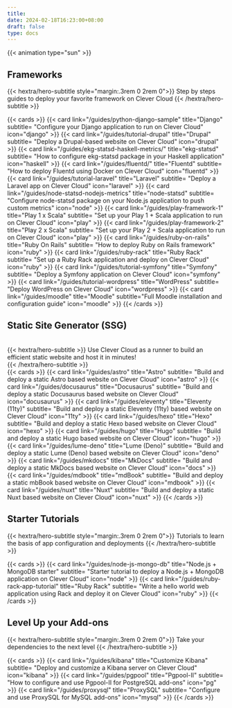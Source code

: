 ```yaml
---
title:
date: 2024-02-18T16:23:00+08:00
draft: false
type: docs
---
```


{{< animation type="sun" >}}

## Frameworks

{{< hextra/hero-subtitle style="margin:.3rem 0 2rem 0">}}
  Step by steps guides to deploy your favorite framework on Clever Cloud
{{< /hextra/hero-subtitle >}}

{{< cards >}}
  {{< card link="/guides/python-django-sample" title="Django" subtitle= "Configure your Django application to run on Clever Cloud" icon="django" >}}
  {{< card link="/guides/tutorial-drupal" title="Drupal" subtitle= "Deploy a Drupal-based website on Clever Cloud" icon="drupal" >}}
  {{< card link="/guides/ekg-statsd-haskell-metrics/" title="ekg-statsd" subtitle= "How to configure ekg-statsd package in your Haskell application" icon="haskell" >}}
  {{< card link="/guides/fluentd/" title="Fluentd" subtitle= "How to deploy Fluentd using Docker on Clever Cloud" icon="fluentd" >}}
  {{< card link="/guides/tutorial-laravel" title="Laravel" subtitle= "Deploy a Laravel app on Clever Cloud" icon="laravel" >}}
  {{< card link="/guides/node-statsd-nodejs-metrics" title="node-statsd" subtitle= "Configure node-statsd package on your Node.js application to push custom metrics" icon="node" >}}
  {{< card link="/guides/play-framework-1" title="Play 1 x Scala" subtitle= "Set up your Play 1 + Scala application to run on Clever Cloud" icon="play" >}}
  {{< card link="/guides/play-framework-2" title="Play 2 x Scala" subtitle= "Set up your Play 2 + Scala application to run on Clever Cloud" icon="play" >}}
  {{< card link="/guides/ruby-on-rails" title="Ruby On Rails" subtitle= "How to deploy Ruby on Rails framework" icon="ruby" >}}
  {{< card link="/guides/ruby-rack" title="Ruby Rack" subtitle= "Set up a Ruby Rack application and deploy on Clever Cloud" icon="ruby" >}}
  {{< card link="/guides/tutorial-symfony" title="Symfony" subtitle= "Deploy a Symfony application on Clever Cloud" icon="symfony" >}}
  {{< card link="/guides/tutorial-wordpress" title="WordPress" subtitle= "Deploy WordPress on Clever Cloud" icon="wordpress" >}}
   {{< card link="/guides/moodle" title="Moodle" subtitle="Full Moodle installation and configuration guide" icon="moodle" >}}
{{< /cards >}}

## Static Site Generator (SSG)

<br>
<div class="mb-12">
{{< hextra/hero-subtitle >}}
  Use Clever Cloud as a runner to build an efficient static website and host it in minutes!&nbsp;<br class="sm:block hidden" />
{{< /hextra/hero-subtitle >}}
</div>
{{< cards >}}
  {{< card link="/guides/astro" title="Astro" subtitle= "Build and deploy a static Astro based website on Clever Cloud" icon="astro" >}}
  {{< card link="/guides/docusaurus" title="Docusaurus" subtitle= "Build and deploy a static Docusaurus based website on Clever Cloud" icon="docusaurus" >}}
  {{< card link="/guides/eleventy" title="Eleventy (11ty)" subtitle= "Build and deploy a static Eleventy (11ty) based website on Clever Cloud" icon="11ty" >}}
  {{< card link="/guides/hexo" title="Hexo" subtitle= "Build and deploy a static Hexo based website on Clever Cloud" icon="hexo" >}}
  {{< card link="/guides/hugo" title="Hugo" subtitle= "Build and deploy a static Hugo based website on Clever Cloud" icon="hugo" >}}
  {{< card link="/guides/lume-deno" title="Lume (Deno)" subtitle= "Build and deploy a static Lume (Deno) based website on Clever Cloud" icon="deno" >}}
  {{< card link="/guides/mkdocs" title="MkDocs" subtitle= "Build and deploy a static MkDocs based website on Clever Cloud" icon="docs" >}}
  {{< card link="/guides/mdbook" title="mdBook" subtitle= "Build and deploy a static mbBook based website on Clever Cloud" icon="mdbook" >}}
  {{< card link="/guides/nuxt" title="Nuxt" subtitle= "Build and deploy a static Nuxt based website on Clever Cloud" icon="nuxt" >}}
{{< /cards >}}

## Starter Tutorials

{{< hextra/hero-subtitle style="margin:.3rem 0 2rem 0">}}
  Tutorials to learn the basis of app configuration and deployments
{{< /hextra/hero-subtitle >}}

{{< cards >}}
 {{< card link="/guides/node-js-mongo-db" title="Node.js + MongoDB starter" subtitle= "Starter tutorial to deploy a Node.js + MongoDB application on Clever Cloud" icon="node" >}}
 {{< card link="/guides/ruby-rack-app-tutorial" title="Ruby Rack" subtitle= "Write a hello world web application using Rack and deploy it on Clever Cloud" icon="ruby" >}}
{{< /cards >}}

## Level Up your Add-ons

{{< hextra/hero-subtitle style="margin:.3rem 0 2rem 0">}}
  Take your dependencies to the next level
{{< /hextra/hero-subtitle >}}

{{< cards >}}
 {{< card link="/guides/kibana" title="Customize Kibana" subtitle= "Deploy and customize a Kibana server on Clever Cloud" icon="kibana" >}}
 {{< card link="/guides/pgpool" title="Pgpool-II" subtitle= "How to configure and use Pgpool-II for PostgreSQL add-ons" icon="pg" >}}
 {{< card link="/guides/proxysql" title="ProxySQL" subtitle= "Configure and use ProxySQL for MySQL add-ons" icon="mysql" >}}
{{< /cards >}}